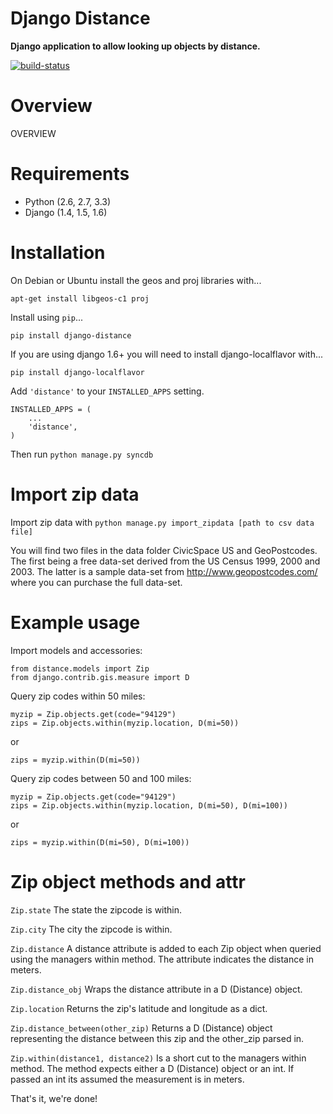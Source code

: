# Django Distance

**Django application to allow looking up objects by distance.**

[![build-status]][travis]

# Overview

OVERVIEW

# Requirements

* Python (2.6, 2.7, 3.3)
* Django (1.4, 1.5, 1.6)

# Installation

On Debian or Ubuntu install the geos and proj libraries with...

    apt-get install libgeos-c1 proj

Install using `pip`...

    pip install django-distance

If you are using django 1.6+ you will need to install django-localflavor with...

    pip install django-localflavor

Add `'distance'` to your `INSTALLED_APPS` setting.

    INSTALLED_APPS = (
        ...
        'distance',
    )

Then run `python manage.py syncdb`

# Import zip data

Import zip data with `python manage.py import_zipdata [path to csv data file]`

You will find two files in the data folder CivicSpace US and GeoPostcodes. The first being a free data-set derived from the US Census 1999, 2000 and 2003. The latter is a sample data-set from http://www.geopostcodes.com/ where you can purchase the full data-set.

# Example usage

Import models and accessories:

    from distance.models import Zip
    from django.contrib.gis.measure import D


Query zip codes within 50 miles:

    myzip = Zip.objects.get(code="94129")
    zips = Zip.objects.within(myzip.location, D(mi=50))

or

    zips = myzip.within(D(mi=50))


Query zip codes between 50 and 100 miles:

    myzip = Zip.objects.get(code="94129")
    zips = Zip.objects.within(myzip.location, D(mi=50), D(mi=100))

or

    zips = myzip.within(D(mi=50), D(mi=100))


# Zip object methods and attr

`Zip.state`
The state the zipcode is within.

`Zip.city`
The city the zipcode is within.

`Zip.distance`
A distance attribute is added to each Zip object when queried using the managers
within method. The attribute indicates the distance in meters.

`Zip.distance_obj`
Wraps the distance attribute in a D (Distance) object.

`Zip.location`
Returns the zip's latitude and longitude as a dict.

`Zip.distance_between(other_zip)`
Returns a D (Distance) object representing the distance between this zip and the
other_zip parsed in.

`Zip.within(distance1, distance2)`
Is a short cut to the managers within method. The method expects either a
D (Distance) object or an int. If passed an int its assumed the measurement is
in meters.

That's it, we're done!

[build-status]: https://secure.travis-ci.org/simonluijk/django-distance.png?branch=master
[travis]: http://travis-ci.org/simonluijk/django-distance?branch=master
